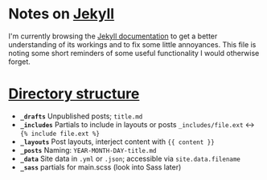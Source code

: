 # Notes on [Jekyll](https://jekyllrb.com/)

I'm currently browsing the [Jekyll documentation](https://jekyllrb.com/docs/) to get a better understanding of its workings and to fix some little annoyances. This file is noting some short reminders of some useful functionality I would otherwise forget.

# [Directory structure](https://jekyllrb.com/docs/structure/)

* **`_drafts`** Unpublished posts; `title.md`
* **`_includes`** Partials to include in layouts or posts `_includes/file.ext` ↔ `{% include file.ext %}` 
* **`_layouts`** Post layouts, interject content with `{{ content }}`
* **`_posts`** Naming: `YEAR-MONTH-DAY-title.md`
* **`_data`** Site data in `.yml` or `.json`; accessible via `site.data.filename`
* **`_sass`** partials for main.scss (look into Sass later)